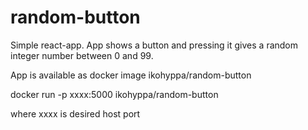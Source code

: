# random-button

Simple react-app. App shows a button and pressing it gives a random integer number between 0 and 99.

App is available as docker image
ikohyppa/random-button

docker run -p xxxx:5000 ikohyppa/random-button

where xxxx is desired host port
